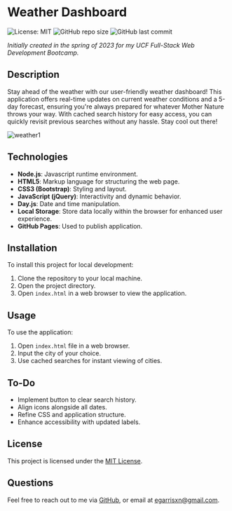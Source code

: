 # Weather Dashboard

![License: MIT](https://img.shields.io/badge/License-MIT-yellow.svg) ![GitHub repo size](https://img.shields.io/github/repo-size/egarrisxn/weather-dashboard) ![GitHub last commit](https://img.shields.io/github/last-commit/egarrisxn/weather-dashboard)

_Initially created in the spring of 2023 for my UCF Full-Stack Web Development Bootcamp._

## Description

Stay ahead of the weather with our user-friendly weather dashboard! This application offers real-time updates on current weather conditions and a 5-day forecast, ensuring you're always prepared for whatever Mother Nature throws your way. With cached search history for easy access, you can quickly revisit previous searches without any hassle. Stay cool out there!

![weather1](https://github.com/egarrisxn/weather-dashboard/assets/126130230/37767232-0bf5-4b34-9314-bcf1977b53e3)

## Technologies

- **Node.js**: Javascript runtime environment.
- **HTML5**: Markup language for structuring the web page.
- **CSS3 (Bootstrap)**: Styling and layout.
- **JavaScript (jQuery)**: Interactivity and dynamic behavior.
- **Day.js**: Date and time manipulation.
- **Local Storage**: Store data locally within the browser for enhanced user experience.
- **GitHub Pages**: Used to publish application.

## Installation

To install this project for local development:

1. Clone the repository to your local machine.
2. Open the project directory.
3. Open `index.html` in a web browser to view the application.

## Usage

To use the application:

1. Open `index.html` file in a web browser.
2. Input the city of your choice.
3. Use cached searches for instant viewing of cities.

## To-Do

- Implement button to clear search history.
- Align icons alongside all dates.
- Refine CSS and application structure.
- Enhance accessibility with updated labels.

## License

This project is licensed under the [MIT License](LICENSE).

## Questions

Feel free to reach out to me via [GitHub](https://github.com/EGARRISXN), or email at egarrisxn@gmail.com.
